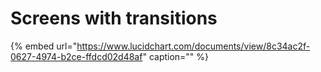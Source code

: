 # Screens with transitions

{% embed url="https://www.lucidchart.com/documents/view/8c34ac2f-0627-4974-b2ce-ffdcd02d48af" caption="" %}

